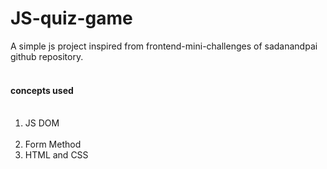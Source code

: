 # JS-quiz-game

  A simple js project inspired from frontend-mini-challenges of sadanandpai github repository. <br><br>

#### concepts used <br><br>

1. JS DOM <br> <br>
2. Form Method <br>
3. HTML and CSS <br>

